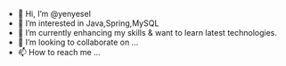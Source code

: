 - 👋 Hi, I’m @yenyesel
- 👀 I’m interested in Java,Spring,MySQL
- 🌱 I’m currently enhancing my skills & want to learn latest technologies.
- 💞️ I’m looking to collaborate on ...
- 📫 How to reach me ...

<!---
yenyesel/yenyesel is a ✨ special ✨ repository because its `README.md` (this file) appears on your GitHub profile.
You can click the Preview link to take a look at your changes.
--->
